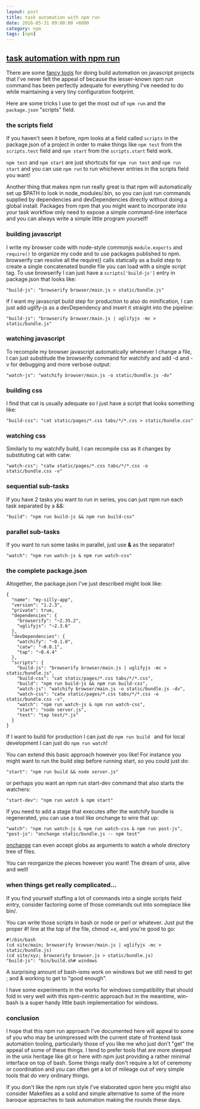 ```yaml
---
layout: post
title: task automation with npm run
date: 2016-05-31 09:00:00 +0800
category: npm
tags: [npm]
---
```


## [task automation with npm run](http://substack.net/task_automation_with_npm_run)

There are some [fancy tools](http://gruntjs.com/) for doing build automation on javascript projects that I've never felt the appeal of because the lesser-known npm run command has been perfectly adequate for everything I've needed to do while maintaining a very tiny configuration footprint.

Here are some tricks I use to get the most out of `npm run` and the `package.json` "scripts" field.

### the scripts field

If you haven't seen it before, npm looks at a field called `scripts` in the package.json of a project in order to make things like `npm test` from the `scripts.test` field and `npm start` from the `scripts.start` field work.

`npm test` and `npm start` are just shortcuts for `npm run test` and `npm run start` and you can use `npm run` to run whichever entries in the scripts field you want!

Another thing that makes npm run really great is that npm will automatically set up $PATH to look in node_modules/.bin, so you can just run commands supplied by dependencies and devDependencies directly without doing a global install. Packages from npm that you might want to incorporate into your task workflow only need to expose a simple command-line interface and you can always write a simple little program yourself!

### building javascript

I write my browser code with node-style commonjs `module.exports` and `require()` to organize my code and to use packages published to npm. browserify can resolve all the require() calls statically as a build step to create a single concatenated bundle file you can load with a single script tag. To use browserify I can just have a `scripts['build-js']` entry in package.json that looks like:

```
"build-js": "browserify browser/main.js > static/bundle.js"
```

If I want my javascript build step for production to also do minification, I can just add uglify-js as a devDependency and insert it straight into the pipeline:

```
"build-js": "browserify browser/main.js | uglifyjs -mc > static/bundle.js"
```

### watching javascript

To recompile my browser javascript automatically whenever I change a file, I can just substitude the browserify command for watchify and add -d and -v for debugging and more verbose output:

```
"watch-js": "watchify browser/main.js -o static/bundle.js -dv"
```

### building css

I find that cat is usually adequate so I just have a script that looks something like:

```
"build-css": "cat static/pages/*.css tabs/*/*.css > static/bundle.css"
```

### watching css

Similarly to my watchify build, I can recompile css as it changes by substituting cat with catw:

```
"watch-css": "catw static/pages/*.css tabs/*/*.css -o static/bundle.css -v"
```

### sequential sub-tasks

If you have 2 tasks you want to run in series, you can just npm run each task separated by a &&:

```
"build": "npm run build-js && npm run build-css"
```

### parallel sub-tasks

If you want to run some tasks in parallel, just use __&__ as the separator!

```
"watch": "npm run watch-js & npm run watch-css"
```

### the complete package.json

Altogether, the package.json I've just described might look like:

```
{
  "name": "my-silly-app",
  "version": "1.2.3",
  "private": true,
  "dependencies": {
    "browserify": "~2.35.2",
    "uglifyjs": "~2.3.6"
  },
  "devDependencies": {
    "watchify": "~0.1.0",
    "catw": "~0.0.1",
    "tap": "~0.4.4"
  },
  "scripts": {
    "build-js": "browserify browser/main.js | uglifyjs -mc > static/bundle.js",
    "build-css": "cat static/pages/*.css tabs/*/*.css",
    "build": "npm run build-js && npm run build-css",
    "watch-js": "watchify browser/main.js -o static/bundle.js -dv",
    "watch-css": "catw static/pages/*.css tabs/*/*.css -o static/bundle.css -v",
    "watch": "npm run watch-js & npm run watch-css",
    "start": "node server.js",
    "test": "tap test/*.js"
  }
}
```
If I want to build for production I can just do `npm run build ` and for local development I can just do `npm run watch`!

You can extend this basic approach however you like! For instance you might want to run the build step before running start, so you could just do:

```
"start": "npm run build && node server.js"
```
or perhaps you want an npm run start-dev command that also starts the watchers:

```
"start-dev": "npm run watch & npm start"
```

If you need to add a stage that executes after the watchify bundle is regenerated, you can use a tool like onchange to wire that up:

```
"watch": "npm run watch-js & npm run watch-css & npm run post-js",
"post-js": "onchange static/bundle.js -- npm test"
```

[onchange](https://npmjs.org/package/onchange) can even accept globs as arguments to watch a whole directory tree of files.

You can reorganize the pieces however you want! The dream of unix, alive and well!

### when things get really complicated...

If you find yourself stuffing a lot of commands into a single scripts field entry, consider factoring some of those commands out into someplace like bin/.

You can write those scripts in bash or node or perl or whatever. Just put the proper #! line at the top of the file, chmod +x, and you're good to go:

```
#!/bin/bash
(cd site/main; browserify browser/main.js | uglifyjs -mc > static/bundle.js)
(cd site/xyz; browserify browser.js > static/bundle.js)
"build-js": "bin/build.sh# windows
```

A surprising amount of bash-isms work on windows but we still need to get ; and & working to get to "good enough".

I have some experiments in the works for windows compatibility that should fold in very well with this npm-centric approach but in the meantime, win-bash is a super handy little bash implementation for windows.

### conclusion

I hope that this npm run approach I've documented here will appeal to some of you who may be unimpressed with the current state of frontend task automation tooling, particularly those of you like me who just don't "get" the appeal of some of these things. I tend to prefer tools that are more steeped in the unix heritage like git or here with npm just providing a rather minimal interface on top of bash. Some things really don't require a lot of ceremony or coordination and you can often get a lot of mileage out of very simple tools that do very ordinary things.

If you don't like the npm run style I've elaborated upon here you might also consider Makefiles as a solid and simple alternative to some of the more baroque approaches to task automation making the rounds these days.

